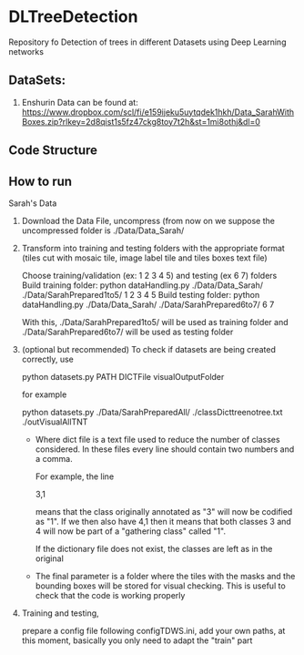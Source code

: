 # DLTreeDetection

Repository fo Detection of trees in different Datasets using Deep Learning networks

## DataSets:

1) Enshurin Data can be found at: https://www.dropbox.com/scl/fi/e159ijeku5uytqdek1hkh/Data_SarahWithBoxes.zip?rlkey=2d8qist1s5fz47ckg8toy7t2h&st=1mi8othj&dl=0

## Code Structure



## How to run

Sarah's Data

1) Download the Data File, uncompress (from now on we suppose the uncompressed folder is ./Data/Data_Sarah/
2) Transform into training and testing folders with the appropriate format (tiles cut with mosaic tile, image label tile and tiles boxes text file)

	Choose training/validation (ex: 1 2 3 4 5) and testing (ex 6 7) folders 
	Build training folder: python dataHandling.py ./Data/Data_Sarah/ ./Data/SarahPrepared1to5/  1 2 3 4 5
	Build testing folder: python dataHandling.py ./Data/Data_Sarah/ ./Data/SarahPrepared6to7/  6 7 
	
	With this,  ./Data/SarahPrepared1to5/  will be used as training folder and ./Data/SarahPrepared6to7/ will be used as testing folder	
	
3) (optional but recommended) To check if datasets are being created correctly, use

	python datasets.py PATH DICTFile visualOutputFolder

	for example
	
	python datasets.py ./Data/SarahPreparedAll/ ./classDicttreenotree.txt ./outVisualAllTNT

	- Where dict file is a text file used to reduce the number of classes considered. In these files every line should contain two numbers and a comma.

		For example, the line 
	
		3,1 
	
		means that the class originally annotated as "3" will now be codified as "1". If we then also have 4,1 then it means that both classes 3 and 4 will now be part of a "gathering class" called "1".

		If the dictionary file does not exist, the classes are left as in the original

	- The final parameter is a folder where the tiles with the masks and the bounding boxes will be stored for visual checking. This is useful to check that the code is working properly
	
	
4) Training and testing, 

	prepare a config file following configTDWS.ini, add your own paths, at this moment, basically you only need to adapt the "train" part	
	
